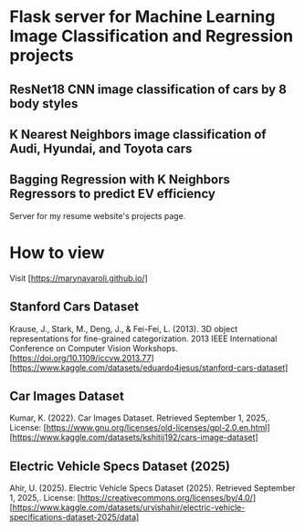 # Flask server for Machine Learning Image Classification and Regression projects
## ResNet18 CNN image classification of cars by 8 body styles
## K Nearest Neighbors image classification of Audi, Hyundai, and Toyota cars
## Bagging Regression with K Neighbors Regressors to predict EV efficiency

Server for my resume website's projects page.

# How to view

Visit [https://marynavaroli.github.io/]

## Stanford Cars Dataset
Krause, J., Stark, M., Deng, J., & Fei-Fei, L. (2013). 3D object representations for fine-grained categorization. 
2013 IEEE International Conference on Computer Vision Workshops. [https://doi.org/10.1109/iccvw.2013.77] 
[https://www.kaggle.com/datasets/eduardo4jesus/stanford-cars-dataset]

## Car Images Dataset
Kumar, K. (2022). Car Images Dataset. 
Retrieved September 1, 2025,. License: [https://www.gnu.org/licenses/old-licenses/gpl-2.0.en.html]
[https://www.kaggle.com/datasets/kshitij192/cars-image-dataset]

## Electric Vehicle Specs Dataset (2025)
Ahir, U. (2025). Electric Vehicle Specs Dataset (2025). 
Retrieved September 1, 2025,. License: [https://creativecommons.org/licenses/by/4.0/]
[https://www.kaggle.com/datasets/urvishahir/electric-vehicle-specifications-dataset-2025/data]
